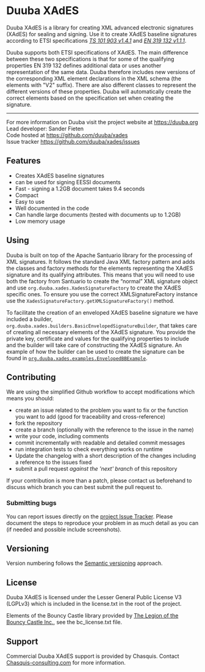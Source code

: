 # Duuba XAdES
Duuba XAdES is a library for creating XML advanced electronic signatures (XAdES) for sealing and signing. 
Use it to create XAdES baseline signatures according to ETSI specifications *[TS 101 903 v1.4.1](https://www.etsi.org/deliver/etsi_ts/101900_101999/101903/01.04.01_60/ts_101903v010401p.pdf)* and *[EN 319 132 v1.1.1](https://www.etsi.org/deliver/etsi_en/319100_319199/31913201/01.01.01_60/en_31913201v010101p.pdf)*.  
  
Duuba supports both ETSI specifications of XAdES. 
The main difference between these two specifications is that for some of the qualifying properties EN 319 132 defines additional data or uses another representation of the same data. 
Duuba therefore includes new versions of the corresponding XML element declarations in the XML schema (the elements with "V2" suffix). 
There are also different classes to represent the different versions of these properties. 
Duuba will automatically create the correct elements based on the specification set when creating the signature. 

__________________

For more information on Duuba visit the project website at https://duuba.org  
Lead developer: Sander Fieten  
Code hosted at https://github.com/duuba/xades  
Issue tracker https://github.com/duuba/xades/issues  
  

## Features
- Creates XAdES baseline signatures
- can be used for signing EESSI documents
- Fast - signing a 1.2GB document takes 9.4 seconds
- Compact 
- Easy to use
- Well documented in the code
- Can handle large documents (tested with documents up to 1.2GB) 
- Low memory usage

## Using
Duuba is built on top of the Apache Santuario library for the processing of XML signatures. 
It follows the standard Java XML factory pattern and adds the classes and factory methods for the elements representing the XAdES signature and its qualifying attributes. 
This means that you will need to use both the factory from Santuario to create the “normal” XML signature object and use `org.duuba.xades.XadesSignatureFactory` to create the XAdES specific ones. 
To ensure you use the correct XMLSignatureFactory instance use the `XadesSignatureFactory.getXMLSignatureFactory()` method.

To facilitate the creation of an enveloped XAdES baseline signature we have included a builder, `org.duuba.xades.builders.BasicEnvelopedSignatureBuilder`, that takes care of creating all necessary elements of the XAdES signature. 
You provide the private key, certificate and values for the qualifying properties to include and the builder will take care of constructing the XAdES signature. 
An example of how the builder can be used to create the signature can be found in [`org.duuba.xades.examples.EnvelopedBBExample`](src/test/java/org/duuba/xades/examples/EnvelopedBBExample.java).


## Contributing
We are using the simplified Github workflow to accept modifications which means you should:
* create an issue related to the problem you want to fix or the function you want to add (good for traceability and cross-reference)
* fork the repository
* create a branch (optionally with the reference to the issue in the name)
* write your code, including comments 
* commit incrementally with readable and detailed commit messages
* run integration tests to check everything works on runtime
* Update the changelog with a short description of the changes including a reference to the issues fixed
* submit a pull request *against the 'next' branch* of this repository

If your contribution is more than a patch, please contact us beforehand to discuss which branch you can best submit the pull request to.

### Submitting bugs
You can report issues directly on the [project Issue Tracker](https://github.com/duuba/xades/issues).
Please document the steps to reproduce your problem in as much detail as you can (if needed and possible include screenshots).

## Versioning
Version numbering follows the [Semantic versioning](http://semver.org/) approach.

## License
Duuba XAdES is licensed under the Lesser General Public License V3 (LGPLv3) which is included in the license.txt in the root of the project.

Elements of the Bouncy Castle library provided by [The Legion of the Bouncy Castle Inc.](http://www.bouncycastle.org), see the bc_license.txt file.

## Support
Commercial Duuba XAdES support is provided by Chasquis. Contact [Chasquis-consulting.com](http://chasquis-consulting.com/) for more information.
